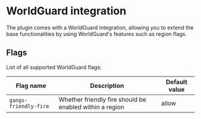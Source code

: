 # WorldGuard integration

The plugin comes with a WorldGuard integration, allowing you to extend the base functionalities by using WorldGuard's
features such as region flags.

## Flags

List of all supported WorldGuard flags:

| Flag name              | Description                                             | Default value |
|------------------------|---------------------------------------------------------|---------------|
| `gangs-friendly-fire` | Whether friendly fire should be enabled within a region | allow         |
